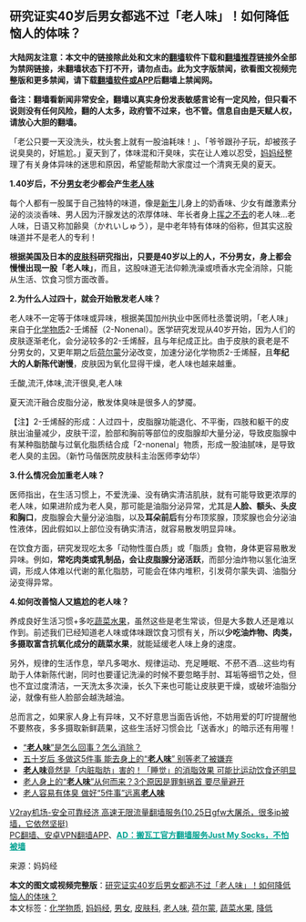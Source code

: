  <h2>研究证实40岁后男女都逃不过「老人味」！如何降低恼人的体味？</h2> <p class="notice"><b>大陆网友注意：本文中的链接除此处和文末的<a href="https://github.com/bannedbook/fanqiang" >翻墙</a>软件下载和<a href="https://github.com/killgcd/justmysocks/blob/master/README.md">翻墙推荐</a>链接外全部为禁网链接，未翻墙状态下打不开，请勿点击。此为文字版禁闻，欲看图文视频完整版和更多禁闻，请下载<a href="https://github.com/bannedbook/fanqiang">翻墙软件或APP</a>后翻墙上禁闻网。</p><p>备注：翻墙看新闻非常安全，翻墙以真实身份发表敏感言论有一定风险，但只看不说则没有任何风险，翻的人太多，政府管不过来，也不管。信息自由是天赋人权，请放心大胆的翻墙。</b></p>  <div class="entry"> <p id="conimg"></p> <p>「老公只要一天没洗头，枕头套上就有一股油耗味！」、「爷爷跟孙子玩，却被孩子说臭臭的，好尴尬。」夏天到了，体味混和汗臭味，实在让人难以忍受，<a href="https://www.bannedbook.org/bnews/tag/%E5%A6%88%E5%A6%88%E7%BB%8F/" class="st_tag internal_tag" rel="tag" title="标签 妈妈经 下的日志">妈妈经</a>整理了有关身体异味的迷思和原因，希望能帮助大家度过一个清爽无臭的夏天。</p> <p><strong>1.40岁后，不分<a href="https://www.bannedbook.org/bnews/tag/%E7%94%B7%E5%A5%B3/" class="st_tag internal_tag" rel="tag" title="标签 男女 下的日志">男女</a>老少都会产生<a href="https://www.bannedbook.org/bnews/tag/%E8%80%81%E4%BA%BA%E5%91%B3/" class="st_tag internal_tag" rel="tag" title="标签 老人味 下的日志">老人味</a></strong></p> <p>每个人都有一股属于自己独特的味道，像是<span class='wp_keywordlink'><a href="https://www.bannedbook.org/forum2/topic1642.html" title="正见网《新生》" target="_blank">新生</a></span>儿身上的奶香味、少女有雌激素分泌的淡淡香味、男人因为汗腺发达的浓厚体味、年长者身上<span class='wp_keywordlink'><a href="https://www.bannedbook.org/forum2/topic1699.html" title="正见网《章冬：挥之不去》" target="_blank">挥之不去</a></span>的老人味…老人味，日语又称加齢臭（かれいしゅう），是中老年特有体味的俗称，但其实这股味道并不是老人的专利！</p>  <p><strong>根据美国及日本的<a href="https://www.bannedbook.org/bnews/tag/%e7%9a%ae%e8%82%a4%e7%a7%91/" class="st_tag internal_tag" rel="tag" title="标签 皮肤科 下的日志">皮肤科</a>研究指出，只要是40岁以上的人，不分男女，身上都会慢慢出现一股「老人味」</strong>，而且，这股味道无法仰赖洗澡或喷香水完全消除，只能从生活、饮食习惯方面改善。</p> <p><strong>2.为什么人过四十，就会开始散发老人味？</strong></p> <p>老人味不一定等于体味或异味，根据美国加州执业中医师杜丞蕓说明，「老人味」来自于<a href="https://www.bannedbook.org/bnews/tag/%E5%8C%96%E5%AD%A6%E7%89%A9%E8%B4%A8/" class="st_tag internal_tag" rel="tag" title="标签 化学物质 下的日志">化学物质</a>2-壬烯醛（2-Nonenal）。医学研究发现从40岁开始，因为人们的皮肤逐渐老化，会分泌较多的2-壬烯醛，且与年纪成正比。由于皮肤的衰老是不分男女的，又更年期之后<a href="https://www.bannedbook.org/bnews/tag/%e8%8d%b7%e5%b0%94%e8%92%99/" class="st_tag internal_tag" rel="tag" title="标签 荷尔蒙 下的日志">荷尔蒙</a>分泌改变，加速分泌化学物质2-壬烯醛，且<strong>年纪大的人新陈代谢慢</strong>，皮肤因为氧化显得干燥，老人味也越来越重。</p> <p></p>  <p>壬酸,流汗,体味,流汗很臭,老人味</p> <p>夏天流汗融合皮脂分泌，散发体臭味是很多人的梦魇。</p> <p>【注】2-壬烯醛的形成：人过四十，皮脂腺功能退化、不平衡，四肢和躯干的皮肤出油量减少，皮肤干涩，脸部和胸前等部位的皮脂腺却大量分泌，导致皮脂腺中有某种脂肪酸与过氧化脂质结合成「2-nonenal」物质，形成一股油腻味，是导致老人臭的主因。（新竹马偕医院皮肤科主治医师李幼华）</p> <p><strong>3.什么情况会加重老人味？</strong></p>  <p>医师指出，在生活习惯上，不爱洗澡、没有确实清洁肌肤，就有可能导致更浓厚的老人味，如果进阶成为老人臭，那可能是油脂分泌异常，尤其是<strong>人脸、额头、头皮和胸口</strong>，皮脂腺会大量分泌油脂，以及<strong>耳朵前后</strong>有分布顶浆腺，顶浆腺也会分泌油性液体，因此假如以上部位没有确实清洁，就容易散发明显异味。</p> <p>在饮食方面，研究发现吃太多「动物性蛋白质」或「脂质」食物，身体更容易散发异味。例如，<strong>常吃肉类或乳制品，会让皮脂腺分泌活跃</strong>，而部分油炸物以氢化油烹调，形成人体难以代谢的氰化脂肪，可能会在体内堆积，引发荷尔蒙失调、油脂分泌变得异常。</p> <p><strong>4.如何改善恼人又尴尬的老人味？</strong></p> <p>养成良好生活习惯+多吃<a href="https://www.bannedbook.org/bnews/tag/%E8%94%AC%E8%8F%9C%E6%B0%B4%E6%9E%9C/" class="st_tag internal_tag" rel="tag" title="标签 蔬菜水果 下的日志">蔬菜水果</a>，虽然这些是老生常谈，但是大多数人还是难以作到。前述我们已经知道老人味或体味跟饮食习惯有关，所以<strong>少吃油炸物、肉类，多摄取富含抗氧化成分的蔬菜水果</strong>，就能延缓老人味上身的速度。</p>  <p>另外，规律的生活作息，举凡多喝水、规律运动、充足睡眠、不菸不酒…这些均有助于人体新陈代谢，同时也要谨记洗澡的时候不要忽略手肘、耳垢等细节之处，但也不宜过度清洁，一天洗太多次澡，长久下来也可能让皮肤更干燥，或破坏油脂分泌，就像有些人脸部会越洗越油。</p> <p>总而言之，如果家人身上有异味，又不好意思当面告诉他，不妨用爱的叮咛提醒他不要熬夜，多多摄取新鲜蔬果，这些生活好习惯会比「送香水」的暗示还有用喔！</p> <ul class='op-related-articles' title='相关阅读'> <li><a href='https://www.bannedbook.org/bnews/lifebaike/20201005/1408375.html' target='_blank'>“<b>老人味</b>”是怎么回事？怎么消除？</a></li> <li><a href='https://www.bannedbook.org/bnews/health/20200703/1354866.html' target='_blank'>五十岁后 多做这5件事 能去身上的“<b>老人味</b>” 别等老了被嫌弃</a></li> <li><a href='https://www.bannedbook.org/bnews/health/20200521/1332072.html' target='_blank'><b>老人味</b>竟然是「内脏脂肪」害的！「睡觉」的消脂效果 可能比运动饮食还明显</a></li> <li><a href='https://www.bannedbook.org/bnews/health/20200519/1330813.html' target='_blank'>老人身上的“<b>老人味</b>”从何而来？3个原因是罪魁祸首 要尽量避开</a></li> <li><a href='https://www.bannedbook.org/bnews/health/20190322/1101166.html' target='_blank'>老人容易有体臭 做好“5件事”远离<b>老人味</b></a></li> </ul> <p class="texttj"> <a href="https://www.bannedbook.org/forum23/topic22702.html" target="_blank">V2ray机场-安全可靠经济 高速无限流量翻墙服务(10.25日gfw大屠杀，很多ip被墙，它依然坚挺)</a><br/> <a href="https://github.com/bannedbook/fanqiang/wiki/%E7%A6%81%E9%97%BB%E7%BD%91%E5%AE%89%E5%8D%93%E7%BF%BB%E5%A2%99%E6%96%B0%E9%97%BBAPP" target="_blank">PC翻墙、安卓VPN翻墙APP</a>、<span onclick="window.open('https://github.com/killgcd/justmysocks/blob/master/README.md')" style="font-weight:bold;color:#00A191;cursor:pointer;text-decoration:underline;outline:none">AD：搬瓦工官方翻墙服务Just My Socks，不怕被墙</span></p><p> 来源：妈妈经 </p><a name='sharetosocial'></a>       <div><b>本文的图文或视频完整版</b>：<a href='https://www.bannedbook.org/bnews/health/20201026/1420448.html'>研究证实40岁后男女都逃不过「老人味」！如何降低恼人的体味？</a></div>  </div><!--END ENTRY--> <div class="postfooter"> <div>本文标签：<a href="https://www.bannedbook.org/bnews/tag/%E5%8C%96%E5%AD%A6%E7%89%A9%E8%B4%A8/" rel="tag">化学物质</a>, <a href="https://www.bannedbook.org/bnews/tag/%E5%A6%88%E5%A6%88%E7%BB%8F/" rel="tag">妈妈经</a>, <a href="https://www.bannedbook.org/bnews/tag/%E7%94%B7%E5%A5%B3/" rel="tag">男女</a>, <a href="https://www.bannedbook.org/bnews/tag/%e7%9a%ae%e8%82%a4%e7%a7%91/" rel="tag">皮肤科</a>, <a href="https://www.bannedbook.org/bnews/tag/%E8%80%81%E4%BA%BA%E5%91%B3/" rel="tag">老人味</a>, <a href="https://www.bannedbook.org/bnews/tag/%e8%8d%b7%e5%b0%94%e8%92%99/" rel="tag">荷尔蒙</a>, <a href="https://www.bannedbook.org/bnews/tag/%E8%94%AC%E8%8F%9C%E6%B0%B4%E6%9E%9C/" rel="tag">蔬菜水果</a>, <a href="https://www.bannedbook.org/bnews/tag/%E9%99%8D%E4%BD%8E/" rel="tag">降低</a></div>  </div><!--END POSTFOOTER--> 